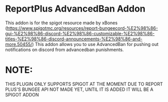 # ReportPlus AdvancedBan Addon
This addon is for the spigot resource made by xBones (https://www.spigotmc.org/resources/report-bungeecord-%E2%98%86-gui-%E2%98%86-discord-%E2%98%86-customizable-%E2%98%86-titles-%E2%98%86-discord-announcements-%E2%98%86-and-more.50455/) This addon allows you to use AdvancedBan for pushing out notifications on discord from advancedban punishments. 

# NOTE:
THIS PLUGIN ONLY SUPPORTS SPIGOT AT THE MOMENT DUE TO REPORT PLUS'S BUNGEE API NOT MADE YET, UNTIL IT IS ADDED IT WILL BE A SPIGOT ADDON 
